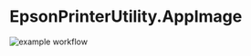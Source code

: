 # EpsonPrinterUtility.AppImage

![example workflow](https://github.com/nx-appbuild-hub/EpsonPrinterUtility.AppImage//actions/workflows/makefile.yml/badge.svg)
